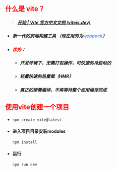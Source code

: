 ## <font color='red'>什么是 vite？</font>



> ##### [开始 | Vite 官方中文文档 (vitejs.dev)](https://cn.vitejs.dev/guide/)



- ##### 新一代的前端构建工具 （现在用的为<font color='cornflowerblue'>webpack</font>）

- ##### <font color='red'>优势</font>：

  - ##### 开发环境下，无需打包操作，可快速的冷启动的

  - ##### 轻量快速的热重载（HMR）

  - ##### 真正的按需编译，不再等待整个应用编译完成







## <font color='red'>使用vite创建一个项目</font>



- ```shell
  npm create vite@latest
  ```

- #### 进入项目目录安装modules

  ```shell
  npm install
  ```

- #### 运行

  ```shell
  npm run dev
  ```

  